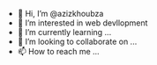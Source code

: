 - 👋 Hi, I’m @azizkhoubza
- 👀 I’m interested in web devllopment
- 🌱 I’m currently learning ...
- 💞️ I’m looking to collaborate on ...
- 📫 How to reach me ...

<!---
azizkhoubza/azizkhoubza is a ✨ special ✨ repository because its `README.md` (this file) appears on your GitHub profile.
You can click the Preview link to take a look at your changes.
--->
